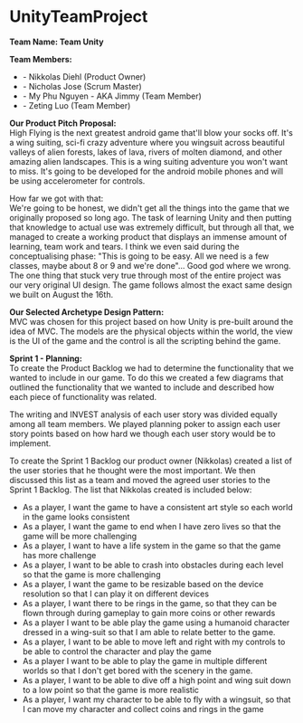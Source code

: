 # UnityTeamProject

<b>Team Name: Team Unity</b>
<p><b>Team Members:</b>
<ul>
    <li>- Nikkolas Diehl (Product Owner)</li>
    <li>- Nicholas Jose (Scrum Master)</li>
    <li>- My Phu Nguyen - AKA Jimmy (Team Member)</li>
    <li>- Zeting Luo (Team Member)</li>
</ul>
</p>

<p><b>Our Product Pitch Proposal:</b><br>
High Flying is the next greatest android game that'll blow your socks off. It's a wing suiting, sci-fi crazy adventure where you wingsuit across beautiful valleys of alien forests, lakes of lava, rivers of molten diamond, and other amazing alien landscapes. This is a wing suiting adventure you won't want to miss. It's going to be developed for the android mobile phones and will be using accelerometer for controls.</p>

<p>How far we got with that:</b><br>
We're going to be honest, we didn't get all the things into the game that we originally proposed so long ago. The task of learning Unity and then putting that knowledge to actual use was extremely difficult, but through all that, we managed to create a working product that displays an immense amount of learning, team work and tears.
I think we even said during the conceptualising phase: "This is going to be easy. All we need is a few classes, maybe about 8 or 9 and we're done"... Good god where we wrong.
The one thing that stuck very true through most of the entire project was our very original UI design. The game follows almost the exact same design we built on August the 16th.</p>

<p><b>Our Selected Archetype Design Pattern:<br></b>
MVC was chosen for this project based on how Unity is pre-built around the idea of MVC. The models are the physical objects within the world, the view is the UI of the game and the control is all the scripting behind the game.</p>

<p><b>Sprint 1 - Planning:<br></b>
To create the Product Backlog we had to determine the functionality that we wanted to include
in our game. To do this we created a few diagrams that outlined the functionality that we
wanted to include and described how each piece of functionality was related.

The writing and INVEST analysis of each user story was divided equally among all team
members. We played planning poker to assign each user story points based on how hard we
though each user story would be to implement.

To create the Sprint 1 Backlog our product owner (Nikkolas) created a list of the user stories
that he thought were the most important. We then discussed this list as a team and moved the
agreed user stories to the Sprint 1 Backlog. The list that Nikkolas created is included below:
<ul>
    <li>As a player, I want the game to have a consistent art style so each world in the game
    looks consistent</li>
    <li>As a player, I want the game to end when I have zero lives so that the game will be more
    challenging</li>
    <li>As a player, I want to have a life system in the game so that the game has more
    challenge</li>
    <li>As a player, I want to be able to crash into obstacles during each level so that the game
    is more challenging</li>
    <li>As a player, I want the game to be resizable based on the device resolution so that I can
    play it on different devices</li>
    <li>As a player, I want there to be rings in the game, so that they can be flown through
    during gameplay to gain more coins or other rewards</li>
    <li>As a player I want to be able play the game using a humanoid character dressed in a
    wing-suit so that I am able to relate better to the game.</li>
    <li>As a player, I want to be able to move left and right with my controls to be able to control
    the character and play the game</li>
    <li>As a player I want to be able to play the game in multiple different worlds so that I don't
    get bored with the scenery in the game.</li>
    <li>As a player, I want to be able to dive off a high point and wing suit down to a low point so
    that the game is more realistic</li>
    <li>As a player, I want my character to be able to fly with a wingsuit, so that I can move my
    character and collect coins and rings in the game</li>
</ul>
</p>

